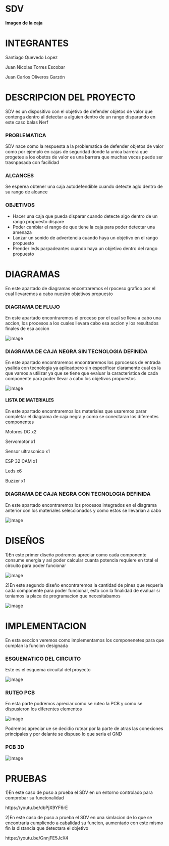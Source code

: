 
# SDV

<b> Imagen de la caja </b> 
 

# INTEGRANTES
<p>Santiago Quevedo Lopez</p>
<p>Juan Nicolas Torres Escobar</p>
<p>Juan Carlos Oliveros Garzón</p>

# DESCRIPCION DEL PROYECTO

<p>SDV es un dispositivo con el objetivo de defender objetos de valor que contenga dentro al detectar a alguien dentro de un rango disparando en este caso balas Nerf</p>

<h3>PROBLEMATICA</h3>
<p>SDV nace como la respuesta a la problematica de defender objetos de valor como por ejemplo en cajas de seguridad donde la unica barrera que progetee a los obetos de valor es una barrera que muchas veces puede ser trasnpasada con facilidad</p>

<h3>ALCANCES</h3>
<p>Se esperea obtener una caja autodefendible cuando detecte aglo dentro de su rango de alcance</p>

<h3>OBJETIVOS</h3>
<ul>
<li>Hacer una caja que pueda disparar cuando detecte algo dentro de un rango propuesto dispare</li>
<li>Poder cambiar el rango de que tiene la caja para poder detectar una amenaza</li>
<li>Lanzar un sonido de advertencia cuando haya un objetivo en el rango propuesto</li>
<li>Prender leds parpadeantes cuando haya un objetivo dentro del rango propuesto</li>
</ul>

# DIAGRAMAS

<p>En este apartado de diagramas encontraremos el rpoceso grafico por el cual llevaremos a cabo nuestro objetivos propuesto</p>

<h3>DIAGRAMA DE FLUJO</h3>
<p>En este apartado encontraremos el proceso por el cual se lleva a cabo una accion, los procesos a los cuales llevara cabo esa accion y los resultados finales de esa accion</p>

![image](https://github.com/JOUNAL/SDV/assets/136606554/874d6cea-2944-442f-9cdf-c7139dc15ca6) 

<h3>DIAGRAMA DE CAJA NEGRA SIN TECNOLOGIA DEFINIDA</h3>
<p>En este apartado encontraremos encontraremos los pprocesos de entrada ysalida con tecnologia ya aplicadpero sin especificar claramente cual es la que vamos a utilizar ya que se tiene que evaluar la caracteristica de cada componente para poder llevar a cabo los objetivos propuestos</p>

![image](https://github.com/JOUNAL/SDV/assets/136606554/b9d4f565-b937-4c56-abac-af00bf8cc043)

<h4>LISTA DE MATERIALES</h4>

<p>En este apartado encontraremos los materiales que usaremos parar completar el diagrama de caja negra y como se conectaran los diferentes componentes</p>

<p>Motores DC x2</p>
<p>Servomotor x1</p>
<p>Sensor ultrasonico x1</p>
<p>ESP 32 CAM x1</p>
<p>Leds x6</p>
<p>Buzzer x1</p>

<h3>DIAGRAMA DE CAJA NEGRA CON TECNOLOGIA DEFINIDA</h3>
<p>En este apartado encontraremos los procesos integrados en el diagrama anterior con los materiales seleccionados y como estos se llevarian a cabo</p>

![image](https://github.com/JOUNAL/SDV/assets/136606554/e45863e3-b1d2-4eab-8515-a7d002a74404)

# DISEÑOS


<p>1)En este primer diseño podremos apreciar como cada componente consume energia y asi poder calcular cuanta potencia requiere en total el circuito para poder funcionar</p>

![image](https://github.com/JOUNAL/SDV/assets/136606554/009ad30d-5c0c-4a15-a059-9555bed91aea)

<p>2)En este segundo diseño encontraremos la cantidad de pines que requeria cada componente para poder funcionar, esto con la finalidad de evaluar si teniamos la placa de programacion que necesitabamos</p>

![image](https://github.com/JOUNAL/SDV/assets/136606554/4530e9ac-82c7-4213-983d-6a4c6d52a958)

# IMPLEMENTACION

<p>En esta seccion veremos como implementamos los componenetes para que cumplan la funcion designada</p>

<h3>ESQUEMATICO DEL CIRCUITO</h3>

<p>Este es el esquema circuital del  proyecto</p>

![image](https://github.com/JOUNAL/SDV/assets/136606554/bbc27289-119c-4422-b20b-e6f50a4d8289)

<h3>RUTEO PCB</h3>
<p>En esta parte podremos apreciar como se ruteo la PCB y como se dispusieron los diferentes elementos</p>

![image](https://github.com/JOUNAL/SDV/assets/136606554/4b200ebf-eabd-4a9d-8f48-2fbcdb5d15aa)

<p>Podremos apreciar ue se decidio rutear por la parte de atras las conexiones principales y por delante se dispuso lo que seria el GND</p>

<h3>PCB 3D</h3>

![image](https://github.com/JOUNAL/SDV/assets/136606554/b99c30ea-63fb-4a57-ab40-c2e111876a7e)

# PRUEBAS

<p>1)En este caso de puso a prueba el SDV en un entorno controlado para comprobar su funcionalidad</p>
https://youtu.be/dbPjX9YF6rE

<p>2)En este caso de puso a prueba el SDV en una simlacion de lo que se encontraria cumpliendo a cabalidad su funcion, aumentado con este mismo fin la distancia que detectara el objetivo</p>
https://youtu.be/GnnjFE5JcX4

